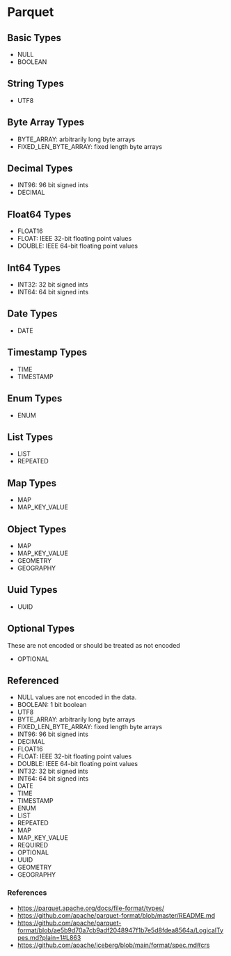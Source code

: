 # Parquet

## Basic Types

* NULL
* BOOLEAN

## String Types

* UTF8

## Byte Array Types

* BYTE_ARRAY: arbitrarily long byte arrays
* FIXED_LEN_BYTE_ARRAY: fixed length byte arrays

## Decimal Types

* INT96: 96 bit signed ints
* DECIMAL

## Float64 Types

* FLOAT16
* FLOAT: IEEE 32-bit floating point values
* DOUBLE: IEEE 64-bit floating point values

## Int64 Types

* INT32: 32 bit signed ints
* INT64: 64 bit signed ints

## Date Types

* DATE

## Timestamp Types

* TIME
* TIMESTAMP

## Enum Types

* ENUM

## List Types

* LIST
* REPEATED

## Map Types

* MAP
* MAP_KEY_VALUE

## Object Types

* MAP
* MAP_KEY_VALUE
* GEOMETRY
* GEOGRAPHY

## Uuid Types

* UUID

## Optional Types

These are not encoded or should be treated as not encoded

* OPTIONAL

## Referenced

* NULL values are not encoded in the data. 
* BOOLEAN: 1 bit boolean
* UTF8
* BYTE_ARRAY: arbitrarily long byte arrays
* FIXED_LEN_BYTE_ARRAY: fixed length byte arrays
* INT96: 96 bit signed ints
* DECIMAL
* FLOAT16
* FLOAT: IEEE 32-bit floating point values
* DOUBLE: IEEE 64-bit floating point values
* INT32: 32 bit signed ints
* INT64: 64 bit signed ints
* DATE
* TIME
* TIMESTAMP
* ENUM
* LIST
* REPEATED
* MAP
* MAP_KEY_VALUE
* REQUIRED
* OPTIONAL
* UUID
* GEOMETRY
* GEOGRAPHY

### References

* https://parquet.apache.org/docs/file-format/types/
* https://github.com/apache/parquet-format/blob/master/README.md
* https://github.com/apache/parquet-format/blob/ae5b9d70a7cb9adf2048947f1b7e5d8fdea8564a/LogicalTypes.md?plain=1#L863
* https://github.com/apache/iceberg/blob/main/format/spec.md#crs